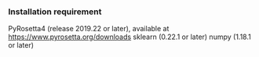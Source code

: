 ### Installation requirement
PyRosetta4 (release 2019.22 or later), available at https://www.pyrosetta.org/downloads
sklearn (0.22.1 or later)
numpy (1.18.1 or later)
